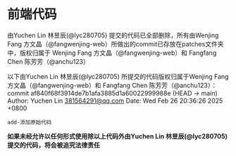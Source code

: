 # 前端代码
由Yuchen Lin 林昱辰(@lyc280705) 提交的代码已全部删除，所有由Wenjing Fang 方文晶（@fangwenjing-web）所做出的commit已存放在patches文件夹中，版权归属于 Wenjing Fang 方文晶（@fangwenjing-web）和 Fangfang Chen 陈芳芳（@anchu123）

以下由Yuchen Lin 林昱辰(@lyc280705) 所提交的代码版权归属于Wenjing Fang 方文晶（@fangwenjing-web）和 Fangfang Chen 陈芳芳（@anchu123）：
commit af840f68f3914de7b1afa3885d1a60022999988e (HEAD -> main)
Author: Yuchen Lin <381564291@qq.com>
Date:   Wed Feb 26 20:36:26 2025 +0800

    add-添加原始代码

**如果未经允许以任何形式使用除以上代码外由Yuchen Lin 林昱辰(@lyc280705) 提交的代码，将会被追究法律责任**
